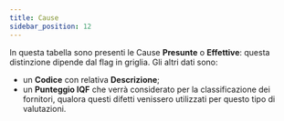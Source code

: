 ```yaml
---
title: Cause
sidebar_position: 12
---
```


In questa tabella sono presenti le Cause **Presunte** o **Effettive**: questa distinzione dipende dal flag in griglia. Gli altri dati sono:     
- un **Codice** con relativa **Descrizione**;     
- un **Punteggio IQF** che verrà considerato per la classificazione dei fornitori, qualora questi difetti venissero utilizzati per questo tipo di valutazioni. 